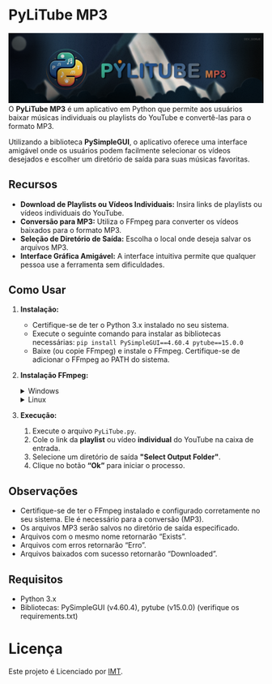 # PyLiTube MP3
![banner](src\PyLitube_banner.png)
O **PyLiTube MP3** é um aplicativo em Python que permite aos usuários baixar músicas individuais ou playlists do YouTube e convertê-las para o formato MP3.

Utilizando a biblioteca **PySimpleGUI**, o aplicativo oferece uma interface amigável onde os usuários podem facilmente selecionar os vídeos desejados e escolher um diretório de saída para suas músicas favoritas.

## Recursos

- **Download de Playlists ou Vídeos Individuais:** Insira links de playlists ou vídeos individuais do YouTube.
- **Conversão para MP3:** Utiliza o FFmpeg para converter os vídeos baixados para o formato MP3.
- **Seleção de Diretório de Saída:** Escolha o local onde deseja salvar os arquivos MP3.
- **Interface Gráfica Amigável:** A interface intuitiva permite que qualquer pessoa use a ferramenta sem dificuldades.

## Como Usar

1. **Instalação:**
   - Certifique-se de ter o Python 3.x instalado no seu sistema.
   - Execute o seguinte comando para instalar as bibliotecas necessárias: `pip install PySimpleGUI==4.60.4 pytube==15.0.0`
   - Baixe (ou copie FFmpeg) e instale o FFmpeg. Certifique-se de adicionar o FFmpeg ao PATH do sistema.

2. **Instalação FFmpeg:**

    <details>
    <summary>Windows</summary>

    1. **Mover o arquivo FFmpeg:** Mova a pasta [FFmpeg](./FFmpeg) para a raiz do seu sistema, geralmente o Disco Local (c:).
    2. **Adicionar ao Caminho do Sistema:**
        - Abra o CMD como administrador “Prompt de Comando (Admin)”.
        - Execute o seguinte comando para adicionar o caminho do FFmpeg ao sistema:
        
        ```cmd
        setx /m PATH "C:\FFmpeg\bin;%PATH%"
        ```
    </details>

    <details>
    <summary>Linux</summary>

    1. **Atualizar o sistema:** Abra o terminal e atualize o sistema com o seguinte comando:
    
        ```bash
        sudo apt-get update
        ```
    2. **Instalar o FFmpeg:** Execute o seguinte comando para instalar o FFmpeg:
    
        ```bash
        sudo apt-get install ffmpeg
        ```
    3. **Verificar a instalação:** Você pode verificar se o FFmpeg foi instalado corretamente com o seguinte comando:
    
        ```bash
        ffmpeg -version
        ```
    </details>

3. **Execução:**
    1. Execute o arquivo `PyLiTube.py`.
    2. Cole o link da **playlist** ou vídeo **individual** do YouTube na caixa de entrada.
    3. Selecione um diretório de saída **"Select Output Folder"**.
    4. Clique no botão **“Ok”** para iniciar o processo.

## Observações

- Certifique-se de ter o FFmpeg instalado e configurado corretamente no seu sistema. Ele é necessário para a conversão (MP3).
- Os arquivos MP3 serão salvos no diretório de saída especificado.
- Arquivos com o mesmo nome retornarão “Exists”.
- Arquivos com erros retornarão “Erro”.
- Arquivos baixados com sucesso retornarão “Downloaded”.

## Requisitos

- Python 3.x
- Bibliotecas: PySimpleGUI (v4.60.4), pytube (v15.0.0) (verifique os requirements.txt)

# Licença
Este projeto é Licenciado por [IMT](./LICENSE).

